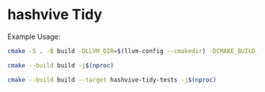 # hashvive Tidy

Example Usage:

```bash
cmake -S . -B build -DLLVM_DIR=$(llvm-config --cmakedir) -DCMAKE_BUILD_TYPE=Release

cmake --build build -j$(nproc)

cmake --build build --target hashvive-tidy-tests -j$(nproc)
```
